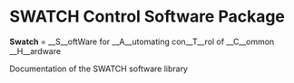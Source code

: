 SWATCH Control Software Package
===============================

__Swatch__ = __S__oftWare for __A__utomating con__T__rol of __C__ommon __H__ardware

Documentation of the SWATCH software library
